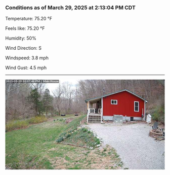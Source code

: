 ### Conditions as of March 29, 2025 at 2:13:04 PM CDT 

Temperature: 75.20 &deg;F

Feels like: 75.20 &deg;F

Humidity: 50%

Wind Direction: S

Windspeed: 3.8 mph

Wind Gust: 4.5 mph

---

<img src="./images/latest.jpeg"/>

